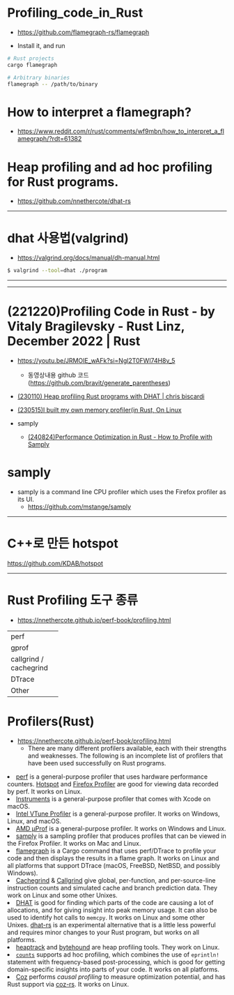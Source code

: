# Profiling_code_in_Rust
- https://github.com/flamegraph-rs/flamegraph

- Install it, and run

```bash
# Rust projects
cargo flamegraph

# Arbitrary binaries
flamegraph -- /path/to/binary
```


# How to interpret a flamegraph? 
- https://www.reddit.com/r/rust/comments/wf9mbn/how_to_interpret_a_flamegraph/?rdt=61382

# Heap profiling and ad hoc profiling for Rust programs. 
- https://github.com/nnethercote/dhat-rs

<hr />

# dhat 사용법(valgrind)
- https://valgrind.org/docs/manual/dh-manual.html

```bash
$ valgrind --tool=dhat ./program
```

<hr />

<hr />

# (221220)Profiling Code in Rust - by Vitaly Bragilevsky - Rust Linz, December 2022 | Rust
- https://youtu.be/JRMOIE_wAFk?si=Ngl2T0FWl74H8v_5
  - 동영상내용 github 코드(https://github.com/bravit/generate_parentheses)

- [(230110) Heap profiling Rust programs with DHAT | chris biscardi](https://youtu.be/AJhKaoyc4pY?si=bkzCTuFCtmY3DNqd)

- [(230515)I built my own memory profiler(in Rust, On Linux](https://www.youtube.com/watch?v=DpnXaNkM9_M)

- samply
  - [(240824)Performance Optimization in Rust - How to Profile with Samply](https://www.youtube.com/watch?v=M_EniM_IfnQ)

# samply
- samply is a command line CPU profiler which uses the Firefox profiler as its UI.
  - https://github.com/mstange/samply

<hr />

# C++로 만든 hotspot 
https://github.com/KDAB/hotspot


<hr />

# Rust Profiling 도구 종류
- https://nnethercote.github.io/perf-book/profiling.html

|||
|-|-|
|perf||
|gprof||
|callgrind / <br>cachegrind||
|DTrace||
|Other||

# Profilers(Rust)
- https://nnethercote.github.io/perf-book/profiling.html
  - There are many different profilers available, each with their strengths and weaknesses. The following is an incomplete list of profilers that have been used successfully on Rust programs.

<li><a href="https://perf.wiki.kernel.org/index.php/Main_Page">perf</a> is a general-purpose profiler that uses hardware performance counters.
<a href="https://github.com/KDAB/hotspot">Hotspot</a> and <a href="https://profiler.firefox.com/">Firefox Profiler</a> are good for viewing data recorded by perf.
It works on Linux.</li>
<li><a href="https://developer.apple.com/forums/tags/instruments">Instruments</a> is a general-purpose profiler that comes with Xcode on macOS.</li>
<li><a href="https://www.intel.com/content/www/us/en/developer/tools/oneapi/vtune-profiler.html">Intel VTune Profiler</a> is a general-purpose profiler. It works on Windows,
Linux, and macOS.</li>
<li><a href="https://developer.amd.com/amd-uprof/">AMD μProf</a> is a general-purpose profiler. It works on Windows and Linux.</li>
<li><a href="https://github.com/mstange/samply/">samply</a> is a sampling profiler that produces profiles that can be viewed
in the Firefox Profiler. It works on Mac and Linux.</li>
<li><a href="https://github.com/flamegraph-rs/flamegraph">flamegraph</a> is a Cargo command that uses perf/DTrace to profile your
code and then displays the results in a flame graph. It works on Linux and
all platforms that support DTrace (macOS, FreeBSD, NetBSD, and possibly
Windows).</li>
<li><a href="https://www.valgrind.org/docs/manual/cg-manual.html">Cachegrind</a> &amp; <a href="https://www.valgrind.org/docs/manual/cl-manual.html">Callgrind</a> give global, per-function, and per-source-line
instruction counts and simulated cache and branch prediction data. They work
on Linux and some other Unixes.</li>
<li><a href="https://www.valgrind.org/docs/manual/dh-manual.html">DHAT</a> is good for finding which parts of the code are causing a lot of
allocations, and for giving insight into peak memory usage. It can also be
used to identify hot calls to <code class="hljs">memcpy</code>. It works on Linux and some other
Unixes. <a href="https://github.com/nnethercote/dhat-rs/">dhat-rs</a> is an experimental alternative that is a little less
powerful and requires minor changes to your Rust program, but works on all
platforms.</li>
<li><a href="https://github.com/KDE/heaptrack">heaptrack</a> and <a href="https://github.com/koute/bytehound">bytehound</a> are heap profiling tools. They work on Linux.</li>
<li><a href="https://github.com/nnethercote/counts/"><code class="hljs">counts</code></a> supports ad hoc profiling, which combines the use of <code class="hljs">eprintln!</code>
statement with frequency-based post-processing, which is good for getting
domain-specific insights into parts of your code. It works on all platforms.</li>
<li><a href="https://github.com/plasma-umass/coz">Coz</a> performs <em>causal profiling</em> to measure optimization potential, and has
Rust support via <a href="https://github.com/plasma-umass/coz/tree/master/rust">coz-rs</a>. It works on Linux.</li>
